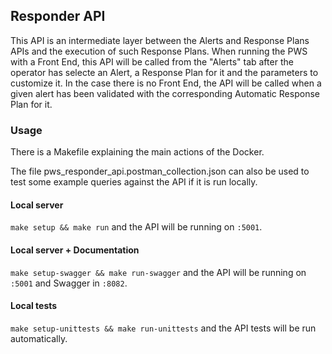 ## Responder API

This API is an intermediate layer between the Alerts and Response Plans APIs and the execution of such Response Plans.
When running the PWS with a Front End, this API will be called from the "Alerts" tab after the operator has selecte an
Alert, a Response Plan for it and the parameters to customize it. In the case there is no Front End, the API will be 
called when a given alert has been validated with the corresponding Automatic Response Plan for it.

### Usage
There is a Makefile explaining the main actions of the Docker. 

The file pws_responder_api.postman_collection.json can also be used to test some example queries against the API if it
is run locally.

#### Local server
`make setup && make run` and the API will be running on `:5001`.

#### Local server + Documentation
`make setup-swagger && make run-swagger` and the API will be running on `:5001` and Swagger in `:8082`.

#### Local tests
`make setup-unittests && make run-unittests` and the API tests will be run automatically.